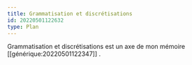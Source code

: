 ```yaml
---
title: Grammatisation et discrétisations
id: 20220501122632
type: Plan
---
```


Grammatisation et discrétisations est un axe de mon mémoire [[générique:20220501122347]] .